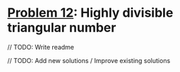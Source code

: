 # [Problem 12](https://projecteuler.net/problem=12): Highly divisible triangular number

// TODO: Write readme

// TODO: Add new solutions / Improve existing solutions
